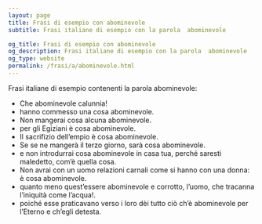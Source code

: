 ```yaml
---
layout: page
title: Frasi di esempio con abominevole 
subtitle: Frasi italiane di esempio con la parola  abominevole

og_title: Frasi di esempio con abominevole 
og_description: Frasi italiane di esempio con la parola  abominevole
og_type: website
permalink: /frasi/a/abominevole.html
---
```


Frasi italiane di esempio contenenti la parola abominevole:


- Che abominevole calunnia!
- hanno commesso una cosa abominevole.
- Non mangerai cosa alcuna abominevole.
- per gli Egiziani è cosa abominevole.
- Il sacrifizio dell’empio è cosa abominevole.
- Se se ne mangerà il terzo giorno, sarà cosa abominevole.
- e non introdurrai cosa abominevole in casa tua, perché saresti maledetto, com’è quella cosa.
- Non avrai con un uomo relazioni carnali come si hanno con una donna: è cosa abominevole.
- quanto meno quest’essere abominevole e corrotto, l’uomo, che tracanna l’iniquità come l’acqua!.
- poiché esse praticavano verso i loro dèi tutto ciò ch’è abominevole per l’Eterno e ch’egli detesta.
